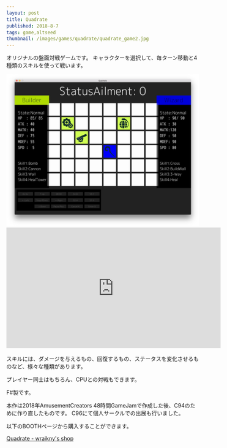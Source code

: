 ```yaml
---
layout: post
title: Quadrate
published: 2018-8-7
tags: game,altseed
thumbnail: /images/games/quadrate/quadrate_game2.jpg
---
```


オリジナルの盤面対戦ゲームです。
キャラクターを選択して、毎ターン移動と4種類のスキルを使って戦います。

<!--more-->

<img src="/images/games/quadrate/quadrate_game1.jpg" width="560" class="has-image-centered">

<iframe width="560" height="315" src="https://www.youtube.com/embed/B1kmPqXCSNs" frameborder="0" allow="accelerometer; autoplay; clipboard-write; encrypted-media; gyroscope; picture-in-picture" allowfullscreen></iframe>

スキルには、ダメージを与えるもの、回復するもの、ステータスを変化させるものなど、様々な種類があります。

プレイヤー同士はもちろん、CPUとの対戦もできます。

F#製です。

本作は2018年AmusementCreators 48時間GameJamで作成した後、C94のために作り直したものです。
C96にて個人サークルでの出展も行いました。

以下のBOOTHページから購入することができます。

[Quadrate - wraikny's shop](https://wraikny.booth.pm/items/967902)
